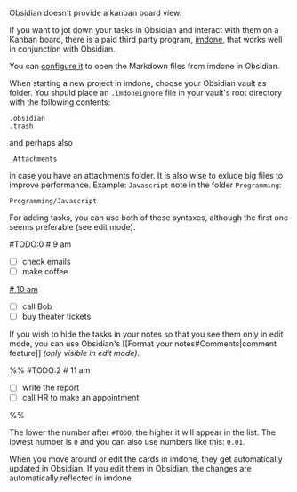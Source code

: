 Obsidian doesn't provide a kanban board view.

If you want to jot down your tasks in Obsidian and interact with them on a Kanban board, there is a paid third party program, [imdone](https://imdone.io), that works well in conjunction with Obsidian.

You can [configure it](https://imdone.io/docs/#/editors?id=configuring-your-editor) to open the Markdown files from imdone in Obsidian.

When starting a new project in imdone, choose your Obsidian vault as folder.
You should place an `.imdoneignore` file in your vault's root directory with the following contents:

```
.obsidian
.trash
```

and perhaps also

```
_Attachments
```

in case you have an attachments folder. It is also wise to exlude big files to improve performance.
Example: `Javascript` note in the folder `Programming`:

```
Programming/Javascript
```

For adding tasks, you can use both of these syntaxes, although the first one seems preferable (see edit mode).

#TODO:0 # 9 am
- [ ] check emails
- [ ] make coffee

[# 10 am](#TODO:1)
- [ ] call Bob
- [ ] buy theater tickets

If you wish to hide the tasks in your notes so that you see them only in edit mode, you can use Obsidian's [[Format your notes#Comments|comment feature]] *(only visible in edit mode)*.

%%
#TODO:2 # 11 am
- [ ] write the report
- [ ] call HR to make an appointment

%%

The lower the number after `#TODO`, the higher it will appear in the list. The lowest number is `0` and you can also use numbers like this: `0.01`.

When you move around or edit the cards in imdone, they get automatically updated in Obsidian. If you edit them in Obsidian, the changes are automatically reflected in imdone.